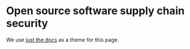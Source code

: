 # Open source software supply chain security

We use [just the docs](https://github.com/just-the-docs/just-the-docs) as a theme for this page.

